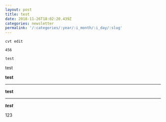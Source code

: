 ```yaml
---
layout: post
title: test
date: 2018-11-26T18:02:20.439Z
categories: newsletter
permalink: '/:categories/:year/:i_month/:i_day/:slug'
---
```

`cvt edit`

`456`

```
test
```

test

**test**

- - -

**test**

- - -

_**test**_

123
